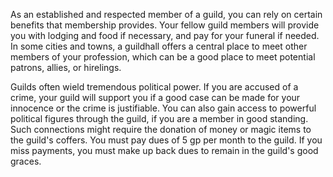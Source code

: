 As an established and respected member of a guild, you
can rely on certain benefits that membership provides.
Your fellow guild members will provide you with
lodging and food if necessary, and pay for your funeral
if needed. In some cities and towns, a guildhall offers a
central place to meet other members of your profession,
which can be a good place to meet potential patrons,
allies, or hirelings.

Guilds often wield tremendous political power. If
you are accused of a crime, your guild will support you
if a good case can be made for your innocence or the
crime is justifiable. You can also gain access to powerful
political figures through the guild, if you are a member
in good standing. Such connections might require the
donation of money or magic items to the guild's coffers.
You must pay dues of 5 gp per month to the guild. If
you miss payments, you must make up back dues to
remain in the guild's good graces.